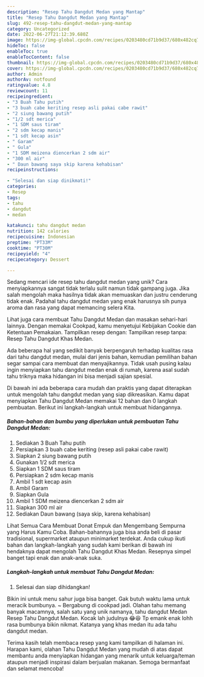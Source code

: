 ```yaml
---
description: "Resep Tahu Dangdut Medan yang Mantap"
title: "Resep Tahu Dangdut Medan yang Mantap"
slug: 492-resep-tahu-dangdut-medan-yang-mantap
category: Uncategorized
date: 2022-06-27T21:12:39.680Z
image: https://img-global.cpcdn.com/recipes/0203480cd71b9d37/680x482cq70/tahu-dangdut-medan-foto-resep-utama.jpg
hideToc: false
enableToc: true
enableTocContent: false
thumbnail: https://img-global.cpcdn.com/recipes/0203480cd71b9d37/680x482cq70/tahu-dangdut-medan-foto-resep-utama.jpg
cover: https://img-global.cpcdn.com/recipes/0203480cd71b9d37/680x482cq70/tahu-dangdut-medan-foto-resep-utama.jpg
author: Admin
authorAv: notfound
ratingvalue: 4.8
reviewcount: 11
recipeingredient:
- "3 Buah Tahu putih"
- "3 buah cabe keriting resep asli pakai cabe rawit"
- "2 siung bawang putih"
- "1/2 sdt merica"
- "1 SDM saus tiram"
- "2 sdm kecap manis"
- "1 sdt kecap asin"
- " Garam"
- " Gula"
- "1 SDM meizena diencerkan 2 sdm air"
- "300 ml air"
- " Daun bawang saya skip karena kehabisan"
recipeinstructions:

- "Selesai dan siap dinikmati!"
categories:
- Resep
tags:
- tahu
- dangdut
- medan

katakunci: tahu dangdut medan 
nutrition: 142 calories
recipecuisine: Indonesian
preptime: "PT33M"
cooktime: "PT30M"
recipeyield: "4"
recipecategory: Dessert

---
```





Sedang mencari ide resep tahu dangdut medan yang unik? Cara menyiapkannya sangat tidak terlalu sulit namun tidak gampang juga. Jika salah mengolah maka hasilnya tidak akan memuaskan dan justru cenderung tidak enak. Padahal tahu dangdut medan yang enak harusnya sih punya aroma dan rasa yang dapat memancing selera Kita.





Lihat juga cara membuat Tahu Dangdut Medan dan masakan sehari-hari lainnya. Dengan memakai Cookpad, kamu menyetujui Kebijakan Cookie dan Ketentuan Pemakaian. Tampilkan resep dengan: Tampilkan resep tanpa: Resep Tahu Dangdut Khas Medan.

Ada beberapa hal yang sedikit banyak berpengaruh terhadap kualitas rasa dari tahu dangdut medan, mulai dari jenis bahan, kemudian pemilihan bahan segar sampai cara membuat dan menyajikannya. Tidak usah pusing kalau ingin menyiapkan tahu dangdut medan enak di rumah, karena asal sudah tahu triknya maka hidangan ini bisa menjadi sajian spesial.






Di bawah ini ada beberapa cara mudah dan praktis yang dapat diterapkan untuk mengolah tahu dangdut medan yang siap dikreasikan. Kamu dapat menyiapkan Tahu Dangdut Medan memakai 12 bahan dan 0 langkah pembuatan. Berikut ini langkah-langkah untuk membuat hidangannya.

<!--inarticleads1-->

##### Bahan-bahan dan bumbu yang diperlukan untuk pembuatan Tahu Dangdut Medan:

1. Sediakan 3 Buah Tahu putih
1. Persiapkan 3 buah cabe keriting (resep asli pakai cabe rawit)
1. Siapkan 2 siung bawang putih
1. Gunakan 1/2 sdt merica
1. Siapkan 1 SDM saus tiram
1. Persiapkan 2 sdm kecap manis
1. Ambil 1 sdt kecap asin
1. Ambil  Garam
1. Siapkan  Gula
1. Ambil 1 SDM meizena diencerkan 2 sdm air
1. Siapkan 300 ml air
1. Sediakan  Daun bawang (saya skip, karena kehabisan)


Lihat Semua Cara Membuat Donat Empuk dan Mengembang Sempurna yang Harus Kamu Coba. Bahan-bahannya juga bisa anda beli di pasar tradisional, supermarket ataupun minimarket terdekat. Anda cukup ikuti bahan dan langkah-langkah yang sudah kami berikan di bawah ini hendaknya dapat mengolah Tahu Dangdut Khas Medan. Resepnya simpel banget tapi enak dan anak-anak suka. 

<!--inarticleads2-->

##### Langkah-langkah untuk membuat Tahu Dangdut Medan:


1. Selesai dan siap dihidangkan!

Bikin ini untuk menu sahur juga bisa banget. Gak butuh waktu lama untuk meracik bumbunya. ~ Bergabung di cookpad jadi. Olahan tahu memang banyak macamnya, salah satu yang unik namanya, tahu dangdut Medan Resep Tahu Dangdut Medan. Kocak lah judulnya 😂😆 Tp emank enak lohh rasa bumbunya bikin nikmat. Katanya yang khas medan itu ada tahu dangdut medan. 

Terima kasih telah membaca resep yang kami tampilkan di halaman ini. Harapan kami, olahan Tahu Dangdut Medan yang mudah di atas dapat membantu anda menyiapkan hidangan yang menarik untuk keluarga/teman ataupun menjadi inspirasi dalam berjualan makanan. Semoga bermanfaat dan selamat mencoba!
